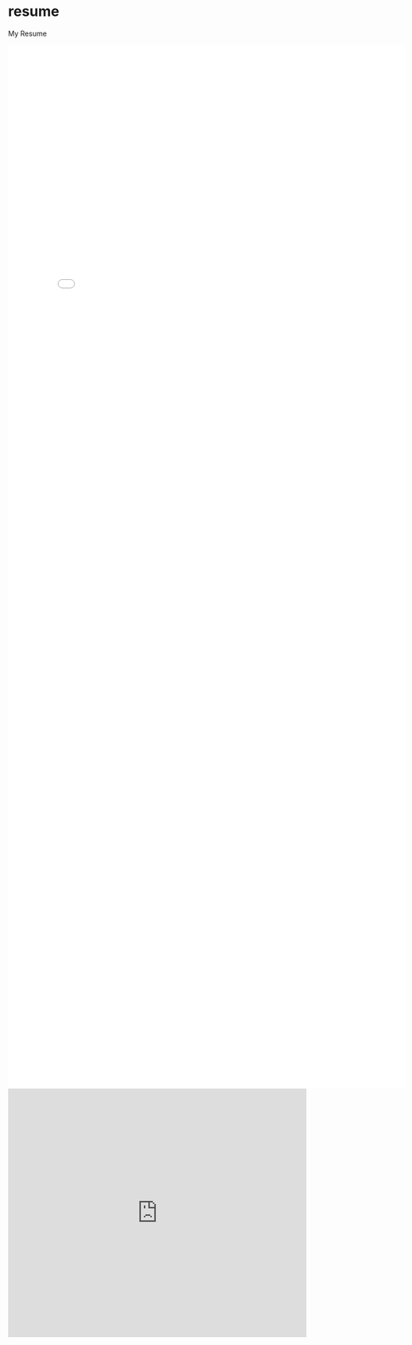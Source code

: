 # resume
My Resume

<!DOCTYPE HTML PUBLIC "-//W3C//DTD HTML 4.01 Transitional//EN" "http://www.w3.org/TR/html4/loose.dtd">
<html lang="en" style="width:100%; height:100%;">
<head>
  <meta http-equiv="content-type" content="text/html; charset=utf-8">
  <title>Jasvant's Resume</title>
</head>
  <embed src="JasvantSinghDosanjhResume.pdf" width="800px" height="2100px" />
  <body style="width:100%; height:100%; margin:0;">
    <iframe src="https://docs.google.com/gview?url=https://github.com/jsdosanj/resume/raw/master/JasvantSinghDosanjhResume.pdf&embedded=true" style="width:600px; height:500px;" frameborder="0"></iframe>
  </body>
</html>
